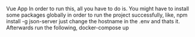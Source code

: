 Vue App
In order to run this, all you have to do is. You might have to install some packages globally in order to run the project successfully, like, npm install -g json-server
just change the hostname in the .env and thats it. Afterwards run the following,
docker-compose up
